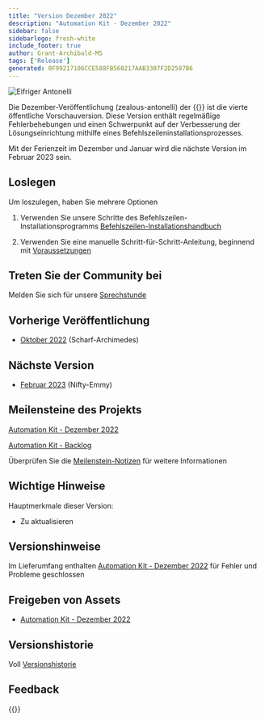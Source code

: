 ```yaml
---
title: "Version Dezember 2022"
description: "Automation Kit - Dezember 2022"
sidebar: false
sidebarlogo: fresh-white
include_footer: true
author: Grant-Archibald-MS
tags: ['Release']
generated: 0F99217106CCE588FB560217AAB3307F2D2587B6
---
```


![Eifriger Antonelli](/images/zealous-antonelli.png)

Die Dezember-Veröffentlichung (zealous-antonelli) der {{<product-name>}} ist die vierte öffentliche Vorschauversion. Diese Version enthält regelmäßige Fehlerbehebungen und einen Schwerpunkt auf der Verbesserung der Lösungseinrichtung mithilfe eines Befehlszeileninstallationsprozesses.

Mit der Ferienzeit im Dezember und Januar wird die nächste Version im Februar 2023 sein.

## Loslegen

Um loszulegen, haben Sie mehrere Optionen

1. Verwenden Sie unsere Schritte des Befehlszeilen-Installationsprogramms [Befehlszeilen-Installationshandbuch](/de/get-started/install)

1. Verwenden Sie eine manuelle Schritt-für-Schritt-Anleitung, beginnend mit [Voraussetzungen](https://learn.microsoft.com/power-automate/guidance/automation-kit/setup/prerequisites)

## Treten Sie der Community bei

Melden Sie sich für unsere [Sprechstunde](/de/office-hours)

## Vorherige Veröffentlichung

- [Oktober 2022](/de/releases/november-2022) (Scharf-Archimedes)

## Nächste Version

- [Februar 2023](/de/releases/february-2023) (Nifty-Emmy)

## Meilensteine des Projekts

[Automation Kit - Dezember 2022](https://github.com/orgs/microsoft/projects/486/views/5)

[Automation Kit - Backlog](https://github.com/orgs/microsoft/projects/486/views/1)

Überprüfen Sie die [Meilenstein-Notizen](/de/releases/milestones) für weitere Informationen

## Wichtige Hinweise

Hauptmerkmale dieser Version:

- Zu aktualisieren

## Versionshinweise

Im Lieferumfang enthalten [Automation Kit - Dezember 2022](https://github.com/microsoft/powercat-automation-kit/releases/tag/AutomationKit-December2022) für Fehler und Probleme geschlossen

## Freigeben von Assets

- [Automation Kit - Dezember 2022](https://github.com/microsoft/powercat-automation-kit/releases/tag/AutomationKit-December2022)

## Versionshistorie

Voll [Versionshistorie](/de/releases)

## Feedback

{{<questions name="/content/de/releases/december-2022.json" completed="Vielen Dank für Ihr Feedback" showNavigationButtons="false" locale="de">}}

